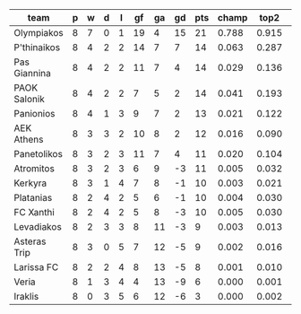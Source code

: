 |     team     | p | w | d | l | gf | ga | gd | pts | champ | top2  | top3  | top4  |  5-7  | bot4  | bot3  | bot2  |
|--------------|---|---|---|---|----|----|----|-----|-------|-------|-------|-------|-------|-------|-------|-------|
| Olympiakos   | 8 | 7 | 0 | 1 | 19 |  4 | 15 |  21 | 0.788 | 0.915 | 0.960 | 0.978 | 0.020 | 0.000 | 0.000 | 0.000|
| P'thinaikos  | 8 | 4 | 2 | 2 | 14 |  7 |  7 |  14 | 0.063 | 0.287 | 0.461 | 0.589 | 0.237 | 0.022 | 0.013 | 0.005|
| Pas Giannina | 8 | 4 | 2 | 2 | 11 |  7 |  4 |  14 | 0.029 | 0.136 | 0.258 | 0.379 | 0.292 | 0.054 | 0.031 | 0.015|
| PAOK Salonik | 8 | 4 | 2 | 2 |  7 |  5 |  2 |  14 | 0.041 | 0.193 | 0.338 | 0.467 | 0.280 | 0.035 | 0.018 | 0.007|
| Panionios    | 8 | 4 | 1 | 3 |  9 |  7 |  2 |  13 | 0.021 | 0.122 | 0.231 | 0.338 | 0.292 | 0.070 | 0.042 | 0.021|
| AEK Athens   | 8 | 3 | 3 | 2 | 10 |  8 |  2 |  12 | 0.016 | 0.090 | 0.184 | 0.283 | 0.285 | 0.093 | 0.054 | 0.026|
| Panetolikos  | 8 | 3 | 2 | 3 | 11 |  7 |  4 |  11 | 0.020 | 0.104 | 0.209 | 0.310 | 0.289 | 0.087 | 0.051 | 0.026|
| Atromitos    | 8 | 3 | 2 | 3 |  6 |  9 | -3 |  11 | 0.005 | 0.032 | 0.070 | 0.122 | 0.213 | 0.236 | 0.152 | 0.082|
| Kerkyra      | 8 | 3 | 1 | 4 |  7 |  8 | -1 |  10 | 0.003 | 0.021 | 0.051 | 0.094 | 0.181 | 0.299 | 0.206 | 0.120|
| Platanias    | 8 | 2 | 4 | 2 |  5 |  6 | -1 |  10 | 0.004 | 0.030 | 0.069 | 0.123 | 0.210 | 0.231 | 0.153 | 0.088|
| FC Xanthi    | 8 | 2 | 4 | 2 |  5 |  8 | -3 |  10 | 0.005 | 0.030 | 0.065 | 0.118 | 0.205 | 0.254 | 0.173 | 0.101|
| Levadiakos   | 8 | 2 | 3 | 3 |  8 | 11 | -3 |   9 | 0.003 | 0.013 | 0.031 | 0.061 | 0.137 | 0.385 | 0.283 | 0.172|
| Asteras Trip | 8 | 3 | 0 | 5 |  7 | 12 | -5 |   9 | 0.002 | 0.016 | 0.040 | 0.072 | 0.159 | 0.351 | 0.253 | 0.151|
| Larissa FC   | 8 | 2 | 2 | 4 |  8 | 13 | -5 |   8 | 0.001 | 0.010 | 0.025 | 0.049 | 0.123 | 0.435 | 0.320 | 0.200|
| Veria        | 8 | 1 | 3 | 4 |  4 | 13 | -9 |   6 | 0.000 | 0.001 | 0.005 | 0.012 | 0.044 | 0.693 | 0.588 | 0.450|
| Iraklis      | 8 | 0 | 3 | 5 |  6 | 12 | -6 |   3 | 0.000 | 0.002 | 0.004 | 0.008 | 0.034 | 0.754 | 0.663 | 0.536|
